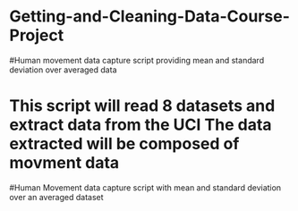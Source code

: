 # Getting-and-Cleaning-Data-Course-Project
#Human movement data capture script providing mean and standard deviation over averaged data
# This script will read 8 datasets and extract data from the UCI  The data extracted will be composed of movment data 
#Human Movement data capture script with mean and standard deviation over an averaged dataset
